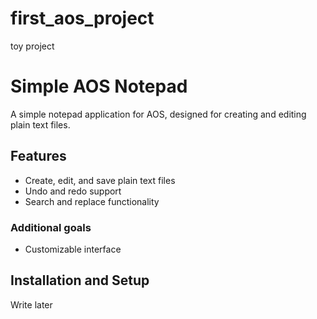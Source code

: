 # first_aos_project
toy project

# Simple AOS Notepad
A simple notepad application for AOS, designed for creating and editing plain text files.

## Features
- Create, edit, and save plain text files
- Undo and redo support
- Search and replace functionality

### Additional goals 
- Customizable interface

## Installation and Setup
Write later


